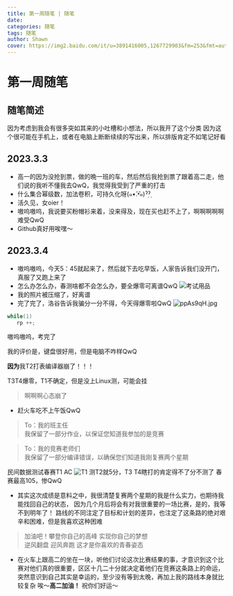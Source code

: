 ```yaml
---
title: 第一周随笔 | 随笔
date: 
categories: 随笔
tags: 随笔
author: Shawn
cover: https://img2.baidu.com/it/u=3891416005,1267729903&fm=253&fmt=auto&app=138&f=JPEG?w=889&h=500
---
```

# 第一周随笔
## 随笔简述
因为考虑到我会有很多突如其来的小吐槽和小想法，所以我开了这个分类
因为这个很可能在手机上，或者在电脑上断断续续的写出来，所以排版肯定不如笔记好看
## 2023.3.3
+ 高一的因为没抢到票，做的晩一班的车，然后然后我抢到票了跟着高二走，他们说的我听不懂我去QwQ，我觉得我受到了严重的打击
+ 什么集合幂级数，加法卷积，可持久化呀(๑•̌.•̑๑)ˀ̣ˀ̣
+ 活久见，女oier！
+ 嗷呜嗷呜，我说要买粉帽衫来着，没来得及，现在买也赶不上了，啊啊啊啊啊难受QwQ
+ Github真好用唉嘿～
## 2023.3.4
+ 嗷呜嗷呜，今天5：45就起来了，然后就下去吃早饭，人家告诉我们没开门，真服了又跑上来了
+ 怎么办怎么办，春测啥都不会怎么办，要全爆零可离谱QwQ
![考试用品](https://s1.ax1x.com/2023/03/04/ppADq9f.jpg)
+ 我的照片被压缩了，好离谱
+ 完了完了，洛谷告诉我骗分一分不得，今天得爆零啦QwQ
![ppAs9qH.jpg](https://s1.ax1x.com/2023/03/04/ppAs9qH.jpg)
```c++
while(1)
   rp ++;
```

嗷呜嗷呜，考完了

我的评价是，键盘很好用，但是电脑不咋样QwQ

**因为**我T2打表编译器崩了！！！

T3T4爆零，T1不确定，但是没上Linux测，可能会挂
>啊啊啊心态崩了

+ 赶火车吃不上午饭QwQ

>To：我的班主任\
我保留了一部分作业，以保证您知道我参加的是竞赛

>To：我的竞赛老师们\
我保留了一部分编译错误，以确保您们知道我刚复赛两个星期

民间数据测试春赛T1 AC
![T1](https://s1.ax1x.com/2023/03/04/ppEEhtK.png)
测T2就5分，T3 T4瞎打的肯定得不了分不测了
春赛最高105，惨QwQ
+ 其实这次成绩是意料之中，我很清楚复赛两个星期的我是什么实力，也期待我能找回自己的状态，
因为几个月后将会有对我很重要的一场比赛，是的，我等不到明年了！
路线的不同注定了目标和计划的差异，也注定了这条路的绝对艰辛和困难，但是我喜欢这种困难

>加油吧！攀登你自己的高峰 实现你自己的梦想\
逆风翻盘 迎风奔跑 这才是你喜欢的青春姿态

+ 在火车上跟高二的坐在一块，听他们讨论这次比赛结果的事，才意识到这个比赛对他们真的很重要，区区十几二十分就决定着他们在竞赛这条路上的命运，
突然意识到自己其实是幸运的，至少没有等到太晚，再加上我的路线本身就比较复杂
唉～**高二加油！** 祝你们好运～

